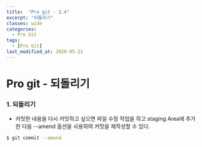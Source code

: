 ```yaml
---
title:  "Pro git - 2.4"
excerpt: "되돌리기"
classes: wide
categories:
  - Pro Git
tags:
  - [Pro Git]
last_modified_at: 2020-05-21
---
```




# Pro git - 되돌리기

### 1. 되돌리기

* 커밋한 내용을 다시 커밋하고 싶으면 파일 수정 작업을 하고 staging Area에 추가한 다음 --amend 옵션을 사용하여 커밋을 재작성할 수 있다.

```bash
$ git commit --amend
```





